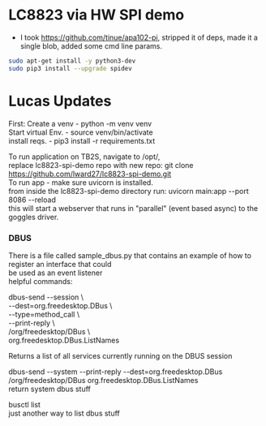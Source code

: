 # LC8823 via HW SPI demo

- I took https://github.com/tinue/apa102-pi, stripped it of deps, made it a single blob, added some cmd line params.

```bash  
sudo apt-get install -y python3-dev  
sudo pip3 install --upgrade spidev  
```

# Lucas Updates

First: Create a venv - python -m venv venv  
Start virtual Env. - source venv/bin/activate  
install reqs. - pip3 install -r requirements.txt  

To run application on TB2S, navigate to /opt/,  
replace lc8823-spi-demo repo with new repo: git clone https://github.com/lward27/lc8823-spi-demo.git  
To run app - make sure uvicorn is installed.  
from inside the lc8823-spi-demo directory run: uvicorn main:app --port 8086 --reload  
this will start a webserver that runs in "parallel" (event based async) to the goggles driver.  

### DBUS
There is a file called sample_dbus.py that contains an example of how to register an interface that could  
be used as an event listener  
helpful commands:  

dbus-send --session           \  
  --dest=org.freedesktop.DBus \  
  --type=method_call          \  
  --print-reply               \  
  /org/freedesktop/DBus       \  
  org.freedesktop.DBus.ListNames  

Returns a list of all services currently running on the DBUS session  

dbus-send --system --print-reply --dest=org.freedesktop.DBus /org/freedesktop/DBus org.freedesktop.DBus.ListNames  
return system dbus stuff  

busctl list  
just another way to list dbus stuff  